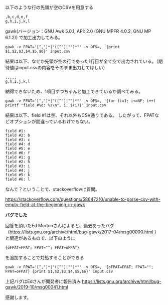 <!--
title:   gawkで先頭が空のCSVデータを加工すると面白いことになる
tags:    awk,gawk
id:      7271a7c37f258c702bdb
private: false
-->
以下のような行の先頭が空のCSVを用意する


```input.csv
,b,c,d,e,f
g,h,i,j,k,l
```

gawk(バージョン：GNU Awk 5.0.1, API: 2.0 (GNU MPFR 4.0.2, GNU MP 6.1.2)) で加工出力してみる。

```
gawk -v FPAT='[^,"]*|"([^"]|"")*"' -v OFS=, '{print $1,$2,$3,$4,$5,$6}' input.csv
```

結果は以下、なぜか先頭が空の行であった1行目が全て空で出力されている。（期待値はinput.csvの内容をそのまま出力してほしい）

```
,,,,,
g,h,i,j,k,l
```

納得できないため、1項目ずつちゃんと加工できているか調べてみる。

```
gawk -v FPAT='[^,"]*|"([^"]|"")*"' -v OFS=, '{for (i=1; i<=NF; i++) printf "field #%d: %s\n", i, $(i)}' input.csv
```

結果は以下、field #1は空、それ以外もCSV通りである。
したがって、FPATなどオプションが間違っているわけでもない。

```
field #1:
field #2: b
field #3: c
field #4: d
field #5: e
field #6: f
field #1: g
field #2: h
field #3: i
field #4: j
field #5: k
field #6: l
```

なんで？ということで、stackoverflowに質問。

https://stackoverflow.com/questions/58647210/unable-to-parse-csv-with-empty-field-at-the-beginning-in-gawk

 <b>バグでした</b>

回答を頂いたEd Mortonさんによると、過去あったバグ（https://lists.gnu.org/archive/html/bug-gawk/2017-04/msg00000.html ）と関連があるもので、以下のように

```
{oFPAT=FPAT; FPAT=""; FPAT=oFPAT}
```
を追加することで対処することができる

```
gawk -v FPAT='[^,"]*|"([^"]|"")*"' -v OFS=, '{oFPAT=FPAT; FPAT=""; FPAT=oFPAT} {print $1,$2,$3,$4,$5,$6}' input.csv
```

上記バグはEdさんが開発者に報告済み
https://lists.gnu.org/archive/html/bug-gawk/2019-10/msg00041.html

感謝します。